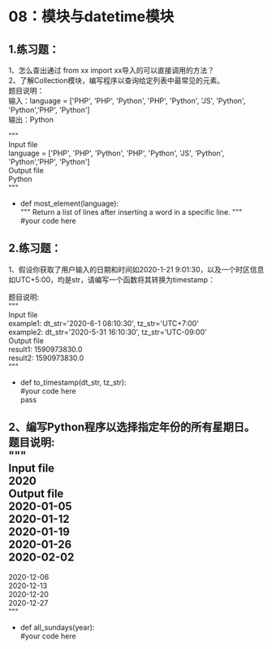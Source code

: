 # 08：模块与datetime模块  
## 1.练习题：  
1、怎么查出通过 from xx import xx导⼊的可以直接调⽤的⽅法？  
2、了解Collection模块，编写程序以查询给定列表中最常见的元素。  
题目说明：   
输入：language = ['PHP', 'PHP', 'Python', 'PHP', 'Python', 'JS', 'Python', 'Python','PHP', 'Python']    
输出：Python  

"""  
Input file  
language = ['PHP', 'PHP', 'Python', 'PHP', 'Python', 'JS', 'Python', 'Python','PHP', 'Python']  
Output file  
Python  
"""  

* def most_element(language):  
    """ Return a list of lines after inserting a word in a specific line. """  
    #your code here  
    
## 2.练习题：      
1、假设你获取了用户输入的日期和时间如2020-1-21 9:01:30，以及一个时区信息如UTC+5:00，均是str，请编写一个函数将其转换为timestamp：  

题目说明:  
"""  
Input file  
example1: dt_str='2020-6-1 08:10:30', tz_str='UTC+7:00'  
example2: dt_str='2020-5-31 16:10:30', tz_str='UTC-09:00'  
Output file  
result1: 1590973830.0  
result2: 1590973830.0  
"""

* def to_timestamp(dt_str, tz_str):  
    #your code here  
        pass  

2、编写Python程序以选择指定年份的所有星期日。  
题目说明:  
"""  
Input file  
   2020   
Output file  
   2020-01-05                           
   2020-01-12                 
   2020-01-19                  
   2020-01-26                 
   2020-02-02       
   -----  
   2020-12-06                 
   2020-12-13                  
   2020-12-20                  
   2020-12-27   
"""  
   
* def all_sundays(year):  
    #your code here  
